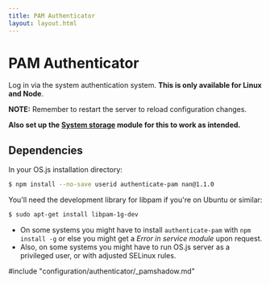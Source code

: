 ```yaml
---
title: PAM Authenticator
layout: layout.html
---
```


# PAM Authenticator

Log in via the system authentication system. **This is only available for Linux and Node**.

**NOTE:** Remember to restart the server to reload configuration changes.

**Also set up the [System storage](/configuration/storage/#system) module for this to work as intended.**

## Dependencies

In your OS.js installation directory:

```bash
$ npm install --no-save userid authenticate-pam nan@1.1.0
```

You'll need the development library for libpam if you're on Ubuntu or similar:
```bash
$ sudo apt-get install libpam-1g-dev
```

* On some systems you might have to install `authenticate-pam` with `npm install -g` or else you might get a *Error in service module* upon request.
* Also, on some systems you might have to run OS.js server as a privileged user, or with adjusted SELinux rules.

#include "configuration/authenticator/_pamshadow.md"

